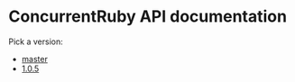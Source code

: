 # ConcurrentRuby API documentation

Pick a version:

* [master](./master/index.html)
* [1.0.5](./1.0.5/index.html)
